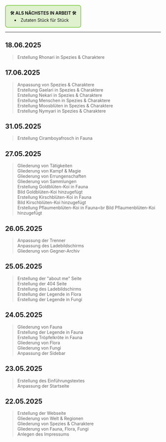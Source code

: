 
<div style="
  display: inline-block;
  width: auto;
  border:2px solid rgb(130, 204, 70);
  background-color: rgba(130, 204, 70, 0.25);
  border-radius:8px;
  padding:1em;
">
<strong>🛠️ ALS NÄCHSTES IN ARBEIT 🛠️</strong><br>

<ul style="margin: 0; padding-left: 1em; list-style-position: inside;">
    <li>Zutaten Stück für Stück</li>
  </ul>
</div>

---
## 18.06.2025
> Erstellung Rhonari in Spezies & Charaktere<br>

## 17.06.2025
> Anpassung von Spezies & Charaktere<br>
> Erstellung Gaelari in Spezies & Charaktere<br>
> Erstellung Nekari in Spezies & Charaktere<br>
> Erstellung Menschen in Spezies & Charaktere<br>
> Erstellung Moosblüten in Spezies & Charaktere<br>
> Erstellung Nymyari in Spezies & Charaktere<br>

## 31.05.2025
> Erstellung Ciramboyafrosch in Fauna<br>

## 27.05.2025
> Gliederung von Tätigkeiten<br>
> Gliederung von Kampf & Magie<br>
> Gliederung von Errungenschaften<br>
> Gliederung von Sammlungen<br>
> Erstellung Goldblüten-Koi in Fauna<br>
> Bild Goldblüten-Koi hinzugefügt<br>
> Erstellung Kirschblüten-Koi in Fauna<br>
> Bild Kirschblüten-Koi hinzugefügt<br>
> Erstellung Pflaumenblüten-Koi in Fauna<br
> Bild Pflaumenblüten-Koi hinzugefügt

## 26.05.2025
> Anpassung der Trenner<br>
> Anpassung des Ladebildschirms<br>
> Gliederung von Gegner-Archiv

## 25.05.2025
> Erstellung der "about me" Seite<br>
> Erstellung der 404 Seite<br>
> Erstellung des Ladebildschirms<br>
> Erstellung der Legende in Flora<br>
> Erstellung der Legende in Fungi<br>

## 24.05.2025
> Gliederung von Fauna<br>
> Erstellung der Legende in Fauna<br>
> Erstellung Tröpfelkröte in Fauna<br>
> Gliederung von Flora<br>
> Gliederung von Fungi<br>
> Anpassung der Sidebar

## 23.05.2025
> Erstellung des Einführungstextes<br>
> Anpassung der Startseite

## 22.05.2025
> Erstellung der Webseite<br>
> Gliederung von Welt & Regionen<br>
> Gliederung von Spezies & Charaktere<br>
> Gliederung von Fauna, Flora, Fungi<br>
> Anlegen des Impressums